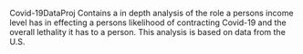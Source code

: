 Covid-19DataProj
Contains a in depth analysis of the role a persons income level has in effecting a persons likelihood of contracting Covid-19 and the overall lethality it has to a person. This analysis is based on data from the U.S.
